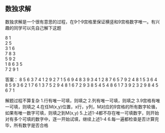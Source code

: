 ## 数独求解

数独求解是一个很有意思的过程，在9个9宫格里保证横竖和9宫格数字唯一。有兴趣的同学可以先自己解下这题

8           1     
2     5           
  3   1       6   
7       8     3   
    5 9     2     
  1             8 
  6       3   5   
          7     2 
    9           1 




























答案：
8 5 6 3 7 4 1 2 9 
2 7 1 5 6 9 4 8 3 
9 3 4 1 2 8 7 6 5 
7 9 2 4 8 1 5 3 6 
4 8 5 9 3 6 2 1 7 
6 1 3 7 5 2 9 4 8 
1 6 7 2 9 3 8 5 4 
5 4 8 6 1 7 3 9 2 
3 2 9 8 4 5 6 7 1

解题过程不算复杂
1.行有唯一可填，则填之
2.列有唯一可填，则填之
3.9宫格有唯一可填，则填之
4.在任M(x,y)位置，x行，y列，M对应的9宫格的所有数字轮循，如果有唯一数字可填，则填之到M(x,y)
5.上述1-4都不存在唯一可填数字，则开始对有多个可填的数字中，逐一开始试填，继续上述1-4
6.每一遍都检查是否计算完毕，所有数字是否合格

